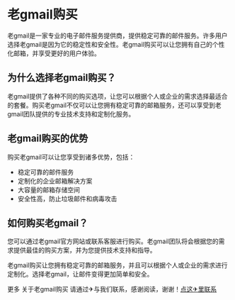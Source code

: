 # 老gmail购买

老gmail是一家专业的电子邮件服务提供商，提供稳定可靠的邮件服务。许多用户选择老gmail是因为它的稳定性和安全性。老gmail购买可以让您拥有自己的个性化邮箱，并享受更好的用户体验。

## 为什么选择老gmail购买？

老gmail提供了各种不同的购买选项，让您可以根据个人或企业的需求选择最适合的套餐。购买老gmail不仅可以让您拥有稳定可靠的邮箱服务，还可以享受到老gmail团队提供的专业技术支持和定制化服务。

## 老gmail购买的优势

购买老gmail可以让您享受到诸多优势，包括：

- 稳定可靠的邮件服务
- 定制化的企业邮箱解决方案
- 大容量的邮箱存储空间
- 安全性高，防止垃圾邮件和病毒攻击

## 如何购买老gmail？

您可以通过老gmail官方网站或联系客服进行购买。老gmail团队将会根据您的需求提供最佳的购买方案，并为您提供技术支持和指导。

老gmail购买让您拥有稳定可靠的邮箱服务，并且可以根据个人或企业的需求进行定制化。选择老gmail，让邮件变得更加简单和安全。

更多 关于老gmail购买 请通过✈与我们联系，感谢阅读，谢谢！[点这✈里联系](https://ss.k02.cc)